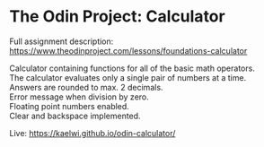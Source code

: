 # The Odin Project: Calculator

Full assignment description: https://www.theodinproject.com/lessons/foundations-calculator

Calculator containing functions for all of the basic math operators.  
The calculator evaluates only a single pair of numbers at a time.  
Answers are rounded to max. 2 decimals.  
Error message when division by zero.  
Floating point numbers enabled.  
Clear and backspace implemented.

Live: https://kaelwi.github.io/odin-calculator/
